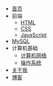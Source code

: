 * [首页](/)
* 前端
    * [HTML](HTML/ch01)
    * [CSS](CSS/ch01)
    * [JavaScript](JavaScript/ch01)
* [MySQL](MySQL/ch01)
* 计算机基础
    * [计算机网络](C-Network/ch01)
    * [操作系统](OS/ch01)
* [关于我](about)
* [博客](https://blog.mphy.top)

